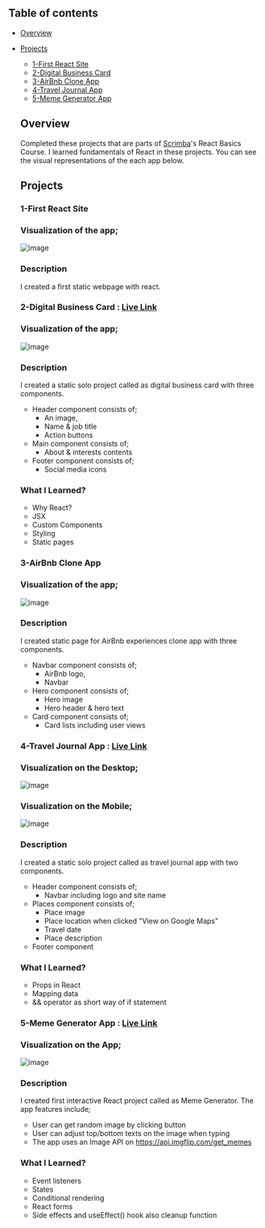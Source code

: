 ## Table of contents

- [Overview](#overview)

- [Projects](#projects)

  - [1-First React Site](#1-first-react-site)
  - [2-Digital Business Card](#2-digital-business-card)
  - [3-AirBnb Clone App](#3-airbnb-clone-app)
  - [4-Travel Journal App](#4-travel-journal-app)
  - [5-Meme Generator App](#5-meme-generator)

    
  ## Overview

  Completed these projects that are parts of [Scrimba](https://scrimba.com/learn/frontend/)'s React Basics Course. I learned fundamentals of React in these projects.
  You can see the visual representations of the each app below.

  ## Projects

  ### 1-First React Site

  ### Visualization of the app;
  ![image](./1-first-react-site/first-react-site.png)
  
  ### Description
  
  I created a first static webpage with react.
  
  ### 2-Digital Business Card : [Live Link](https://fulyaertay-digital-business-card.netlify.app/)

  ### Visualization of the app;
  ![image](./2-digital-business-card/digital-business-card.png)
  
  ### Description
  
  I created a static solo project called as digital business card with three components.
  - Header component consists of;
    - An image,
    - Name & job title
    - Action buttons
  - Main component consists of;
    - About & interests contents
  - Footer component consists of;
    - Social media icons
  
  ### What I Learned?
  - Why React?
  - JSX
  - Custom Components
  - Styling
  - Static pages
  
  
  ### 3-AirBnb Clone App

  ### Visualization of the app;
  ![image](./3-airbnb-clone-app/airbnb-clone.png)
  
  ### Description
  
  I created static page for AirBnb experiences clone app with three components.
  - Navbar component consists of;
    - AirBnb logo,
    - Navbar
  - Hero component consists of;
    - Hero image
    - Hero header & hero text
  - Card component consists of;
    - Card lists including user views
  
  ### 4-Travel Journal App : [Live Link](https://travel-journal-static-site.netlify.app/)

  ### Visualization on the Desktop;
  ![image](./4-travel-journal-app/travel-journal.png)
  
  ### Visualization on the Mobile;
  ![image](./4-travel-journal-app/responsive-app.png)
  
  ### Description
  
  I created a static solo project called as travel journal app with two components.
  - Header component consists of;
    - Navbar including logo and site name
  - Places component consists of;
    - Place image
    - Place location when clicked "View on Google Maps"
    - Travel date
    - Place description
  - Footer component
    
  ### What I Learned?
  - Props in React
  - Mapping data
  - && operator as short way of if statement


  ### 5-Meme Generator App : [Live Link](https://react-site-meme-generator.netlify.app/)

  ### Visualization on the App;
  ![image](./5-meme-generator/meme-app.png)
 
  
  ### Description
  
  I created first interactive React project called as Meme Generator. The app features include;
  - User can get random image by clicking button
  - User can adjust top/bottom texts on the image when typing
  - The app uses an Image API on https://api.imgflip.com/get_memes
    
  ### What I Learned?
  - Event listeners
  - States
  - Conditional rendering
  - React forms
  - Side effects and useEffect() hook also cleanup function
